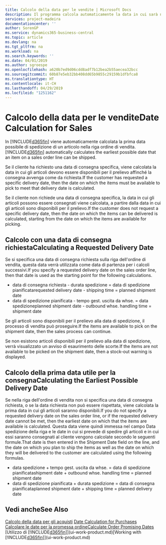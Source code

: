 ```yaml
---
title: Calcolo della data per le vendite | Microsoft Docs
description: Il programma calcola automaticamente la data in cui sarà necessario ordinare un articolo da avere in magazzino in una determinata data. Questa è la data in cui si può prevedere che gli articoli ordinati in una data particolare possano essere disponibili per il prelievo.
services: project-madeira
documentationcenter: ''
author: SorenGP
ms.service: dynamics365-business-central
ms.topic: article
ms.devlang: na
ms.tgt_pltfrm: na
ms.workload: na
ms.search.keywords: ''
ms.date: 04/01/2019
ms.author: sgroespe
ms.openlocfilehash: a620b7ed9d06cdd8adf7b12bea2b55aecea32bcc
ms.sourcegitcommit: 60b87e5eb32bb408dd65b9855c29159b1dfbfca8
ms.translationtype: HT
ms.contentlocale: it-CH
ms.lasthandoff: 04/29/2019
ms.locfileid: "1251162"
---
```

# <a name="date-calculation-for-sales"></a><span data-ttu-id="721b3-104">Calcolo della data per le vendite</span><span class="sxs-lookup"><span data-stu-id="721b3-104">Date Calculation for Sales</span></span>
<span data-ttu-id="721b3-105">In [!INCLUDE[d365fin](includes/d365fin_md.md)] viene automaticamente calcolata la prima data possibile di spedizione di un articolo nella riga ordine di vendita.</span><span class="sxs-lookup"><span data-stu-id="721b3-105">[!INCLUDE[d365fin](includes/d365fin_md.md)] automatically calculates the earliest possible date that an item on a sales order line can be shipped.</span></span>

<span data-ttu-id="721b3-106">Se il cliente ha richiesto una data di consegna specifica, viene calcolata la data in cui gli articoli devono essere disponibili per il prelievo affinché la consegna avvenga come da richiesta.</span><span class="sxs-lookup"><span data-stu-id="721b3-106">If the customer has requested a specific delivery date, then the date on which the items must be available to pick to meet that delivery date is calculated.</span></span>

<span data-ttu-id="721b3-107">Se il cliente non richiede una data di consegna specifica, la data in cui gli articoli possono essere consegnati viene calcolata, a partire dalla data in cui gli articoli sono disponibili per il prelievo.</span><span class="sxs-lookup"><span data-stu-id="721b3-107">If the customer does not request a specific delivery date, then the date on which the items can be delivered is calculated, starting from the date on which the items are available for picking.</span></span>

## <a name="calculating-a-requested-delivery-date"></a><span data-ttu-id="721b3-108">Calcolo con una data di consegna richiesta</span><span class="sxs-lookup"><span data-stu-id="721b3-108">Calculating a Requested Delivery Date</span></span>
<span data-ttu-id="721b3-109">Se si specifica una data di consegna richiesta sulla riga dell'ordine di vendita, questa data verrà utilizzata come data di partenza per i calcoli successivi.</span><span class="sxs-lookup"><span data-stu-id="721b3-109">If you specify a requested delivery date on the sales order line, then that date is used as the starting point for the following calculations.</span></span>

- <span data-ttu-id="721b3-110">data di consegna richiesta - durata spedizione = data di spedizione pianificata</span><span class="sxs-lookup"><span data-stu-id="721b3-110">requested delivery date - shipping time = planned shipment date</span></span>
- <span data-ttu-id="721b3-111">data di spedizione pianificata - tempo gest. uscita da whse. = data spedizione</span><span class="sxs-lookup"><span data-stu-id="721b3-111">planned shipment date - outbound whse. handling time = shipment date</span></span>

<span data-ttu-id="721b3-112">Se gli articoli sono disponibili per il prelievo alla data di spedizione, il processo di vendita può proseguire.</span><span class="sxs-lookup"><span data-stu-id="721b3-112">If the items are available to pick on the shipment date, then the sales process can continue.</span></span>

<span data-ttu-id="721b3-113">Se non esistono articoli disponibili per il prelievo alla data di spedizione, verrà visualizzato un avviso di esaurimento delle scorte.</span><span class="sxs-lookup"><span data-stu-id="721b3-113">If the items are not available to be picked on the shipment date, then a stock-out warning is displayed.</span></span>

## <a name="calculating-the-earliest-possible-delivery-date"></a><span data-ttu-id="721b3-114">Calcolo della prima data utile per la consegna</span><span class="sxs-lookup"><span data-stu-id="721b3-114">Calculating the Earliest Possible Delivery Date</span></span>
<span data-ttu-id="721b3-115">Se nella riga dell'ordine di vendita non si specifica una data di consegna richiesta, o se la data richiesta non può essere rispettata, viene calcolata la prima data in cui gli articoli saranno disponibili.</span><span class="sxs-lookup"><span data-stu-id="721b3-115">If you do not specify a requested delivery date on the sales order line, or if the requested delivery date cannot be met, then the earliest date on which that the items are available is calculated.</span></span> <span data-ttu-id="721b3-116">Questa data viene quindi immessa nel campo Data spedizione della riga e le date in cui si prevede di spedire gli articoli e in cui essi saranno consegnati al cliente vengono calcolate secondo le seguenti formule.</span><span class="sxs-lookup"><span data-stu-id="721b3-116">That date is then entered in the Shipment Date field on the line, and the date on which you plan to ship the items as well as the date on which they will be delivered to the customer are calculated using the following formulas.</span></span>

- <span data-ttu-id="721b3-117">data spedizione + tempo gest. uscita da whse. = data di spedizione pianificata</span><span class="sxs-lookup"><span data-stu-id="721b3-117">shipment date + outbound whse. handling time = planned shipment date</span></span>
- <span data-ttu-id="721b3-118">data di spedizione pianificata + durata spedizione = data di consegna pianificata</span><span class="sxs-lookup"><span data-stu-id="721b3-118">planned shipment date + shipping time = planned delivery date</span></span>


## <a name="see-also"></a><span data-ttu-id="721b3-119">Vedi anche</span><span class="sxs-lookup"><span data-stu-id="721b3-119">See Also</span></span>  
 <span data-ttu-id="721b3-120">[Calcolo della data per gli acquisti](purchasing-date-calculation-for-purchases.md) </span><span class="sxs-lookup"><span data-stu-id="721b3-120">[Date Calculation for Purchases](purchasing-date-calculation-for-purchases.md) </span></span>  
 [<span data-ttu-id="721b3-121">Calcolare le date per la promessa ordine</span><span class="sxs-lookup"><span data-stu-id="721b3-121">Calculate Order Promising Dates</span></span>](sales-how-to-calculate-order-promising-dates.md)  
 <span data-ttu-id="721b3-122">[Utilizzo di [!INCLUDE[d365fin](includes/d365fin_md.md)]](ui-work-product.md)</span><span class="sxs-lookup"><span data-stu-id="721b3-122">[Working with [!INCLUDE[d365fin](includes/d365fin_md.md)]](ui-work-product.md)</span></span>
